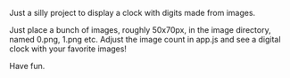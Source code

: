 Just a silly project to display a clock with digits made from images.

Just place a bunch of images, roughly 50x70px, in the image directory, named 0.png, 1.png etc.
Adjust the image count in app.js and see a digital clock with your favorite images!

Have fun.
